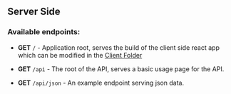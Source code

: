 ## Server Side

### Available endpoints:

* **GET** `/` - Application root, serves the build of the client side react app which can be modified in the [Client Folder](../Client)

* **GET** `/api` - The root of the API, serves a basic usage page for the API.

* **GET** `/api/json` - An example endpoint serving json data.
